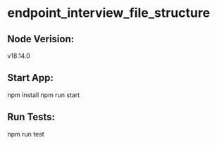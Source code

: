# endpoint_interview_file_structure

## Node Verision:
v18.14.0

## Start App:
npm install
npm run start

## Run Tests:
npm run test

